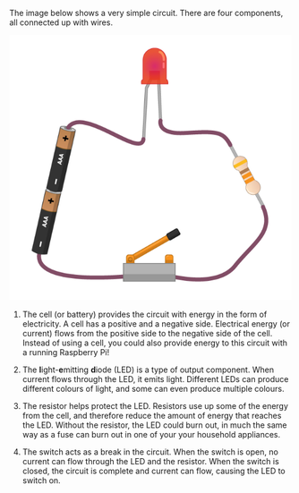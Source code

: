 The image below shows a very simple circuit. There are four components, all connected up with wires.

![Simple Circuit](images/simple-circuit.png)

1. The cell (or battery) provides the circuit with energy in the form of electricity. A cell has a positive and a negative side. Electrical energy (or current) flows from the positive side to the negative side of the cell. Instead of using a cell, you could also provide energy to this circuit with a running Raspberry Pi!

1. The **l**ight-**e**mitting **d**iode (LED) is a type of output component. When current flows through the LED, it emits light. Different LEDs can produce different colours of light, and some can even produce multiple colours.

1. The resistor helps protect the LED. Resistors use up some of the energy from the cell, and therefore reduce the amount of energy that reaches the LED. Without the resistor, the LED could burn out, in much the same way as a fuse can burn out in one of your your household appliances.

1. The switch acts as a break in the circuit. When the switch is open, no current can flow through the LED and the resistor. When the switch is closed, the circuit is complete and current can flow, causing the LED to switch on.
